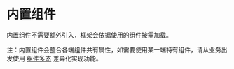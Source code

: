 # 内置组件

内置组件不需要额外引入，框架会依据使用的组件按需加载。

注：内置组件会整合各端组件共有属性，如需要使用某一端特有组件，请从业务出发使用 [组件多态](../docs/poly.md#组件多态) 差异化实现功能。
